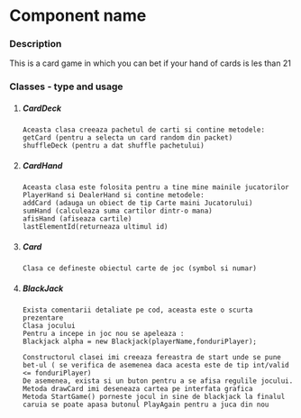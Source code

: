 # Component name
### Description

This is a card game in which you can bet if your hand of cards is les than 21

### Classes - type and usage
1. ##### CardDeck
    ```
    Aceasta clasa creeaza pachetul de carti si contine metodele:
    getCard (pentru a selecta un card random din packet) 
    shuffleDeck (pentru a dat shuffle pachetului)
    
    ```
2. ##### CardHand
    ```
   Aceasta clasa este folosita pentru a tine mine mainile jucatorilor PlayerHand si DealerHand si contine metodele:
   addCard (adauga un obiect de tip Carte maini Jucatorului)
   sumHand (calculeaza suma cartilor dintr-o mana)
   afisHand (afiseaza cartile)
   lastElementId(returneaza ultimul id)
    ```  
3. ##### Card
    ```
    Clasa ce defineste obiectul carte de joc (symbol si numar)
    ```  
4. ##### BlackJack
    ```
    Exista comentarii detaliate pe cod, aceasta este o scurta prezentare
    Clasa jocului
    Pentru a incepe in joc nou se apeleaza :
    Blackjack alpha = new Blackjack(playerName,fonduriPlayer);
    
    Constructorul clasei imi creeaza fereastra de start unde se pune bet-ul ( se verifica de asemenea daca acesta este de tip int/valid <= fonduriPlayer)
    De asemenea, exista si un buton pentru a se afisa regulile jocului.
    Metoda drawCard imi deseneaza cartea pe interfata grafica
    Metoda StartGame() porneste jocul in sine de blackjack la finalul caruia se poate apasa butonul PlayAgain pentru a juca din nou
    
    
    
    ```  
